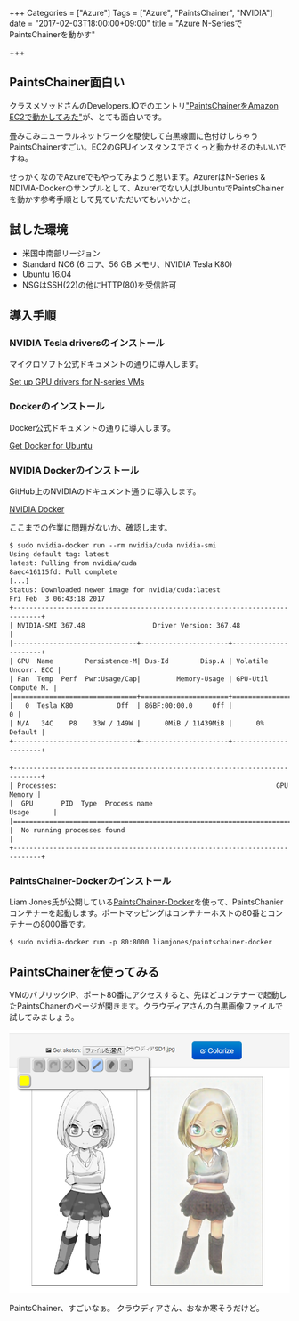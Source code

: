 +++
Categories = ["Azure"]
Tags = ["Azure", "PaintsChainer", "NVIDIA"]
date = "2017-02-03T18:00:00+09:00"
title = "Azure N-SeriesでPaintsChainerを動かす"

+++

## PaintsChainer面白い

クラスメソッドさんのDevelopers.IOでのエントリ["PaintsChainerをAmazon EC2で動かしてみた"](http://dev.classmethod.jp/cloud/paintschainer-on-ec2/)が、とても面白いです。

畳みこみニューラルネットワークを駆使して白黒線画に色付けしちゃうPaintsChainerすごい。EC2のGPUインスタンスでさくっと動かせるのもいいですね。

せっかくなのでAzureでもやってみようと思います。AzurerはN-Series & NDIVIA-Dockerのサンプルとして、Azurerでない人はUbuntuでPaintsChainerを動かす参考手順として見ていただいてもいいかと。

## 試した環境
* 米国中南部リージョン
* Standard NC6 (6 コア、56 GB メモリ、NVIDIA Tesla K80)
* Ubuntu 16.04
* NSGはSSH(22)の他にHTTP(80)を受信許可

## 導入手順

### NVIDIA Tesla driversのインストール
マイクロソフト公式ドキュメントの通りに導入します。

[Set up GPU drivers for N-series VMs](https://docs.microsoft.com/en-us/azure/virtual-machines/virtual-machines-linux-n-series-driver-setup)

### Dockerのインストール
Docker公式ドキュメントの通りに導入します。

[Get Docker for Ubuntu](https://docs.docker.com/engine/installation/linux/ubuntu/)

### NVIDIA Dockerのインストール
GitHub上のNVIDIAのドキュメント通りに導入します。

[NVIDIA Docker](https://github.com/NVIDIA/nvidia-docker)

ここまでの作業に問題がないか、確認します。

```
$ sudo nvidia-docker run --rm nvidia/cuda nvidia-smi
Using default tag: latest
latest: Pulling from nvidia/cuda
8aec416115fd: Pull complete
[...]
Status: Downloaded newer image for nvidia/cuda:latest
Fri Feb  3 06:43:18 2017
+-----------------------------------------------------------------------------+
| NVIDIA-SMI 367.48                 Driver Version: 367.48                    |
|-------------------------------+----------------------+----------------------+
| GPU  Name        Persistence-M| Bus-Id        Disp.A | Volatile Uncorr. ECC |
| Fan  Temp  Perf  Pwr:Usage/Cap|         Memory-Usage | GPU-Util  Compute M. |
|===============================+======================+======================|
|   0  Tesla K80           Off  | 86BF:00:00.0     Off |                    0 |
| N/A   34C    P8    33W / 149W |      0MiB / 11439MiB |      0%      Default |
+-------------------------------+----------------------+----------------------+

+-----------------------------------------------------------------------------+
| Processes:                                                       GPU Memory |
|  GPU       PID  Type  Process name                               Usage      |
|=============================================================================|
|  No running processes found                                                 |
+-----------------------------------------------------------------------------+
```

### PaintsChainer-Dockerのインストール
Liam Jones氏が公開している[PaintsChainer-Docker](https://github.com/liamjones/PaintsChainer-Docker)を使って、PaintsChanierコンテナーを起動します。ポートマッピングはコンテナーホストの80番とコンテナーの8000番です。

```
$ sudo nvidia-docker run -p 80:8000 liamjones/paintschainer-docker
```

## PaintsChainerを使ってみる

VMのパブリックIP、ポート80番にアクセスすると、先ほどコンテナーで起動したPaintsChanerのページが開きます。クラウディアさんの白黒画像ファイルで試してみましょう。

![結果](https://raw.githubusercontent.com/ToruMakabe/Images/master/paintschainer_cloudia.png "Cloudia")

PaintsChainer、すごいなぁ。
クラウディアさん、おなか寒そうだけど。
